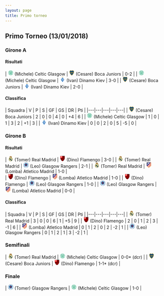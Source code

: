 ```yaml
---
layout: page
title: Primo torneo
---
```


## Primo Torneo (13/01/2018)

### Girone A

#### Risultati

| <img src="/thumb/celtic.png" width="18"> (Michele) Celtic Glasgow | <img src="/thumb/boca.png" width="18"> (Cesare) Boca Juniors    | 0-2 |
| <img src="/thumb/celtic.png" width="18"> (Michele) Celtic Glasgow | <img src="/thumb/dinamo.png" width="18"> (Ivan) Dinamo Kiev   | 3-0 |
| <img src="/thumb/boca.png" width="18"> (Cesare) Boca Juniors | <img src="/thumb/dinamo.png" width="18"> (Ivan) Dinamo Kiev    | 2-0 |

#### Classifica

| Squadra | V | P | S | GF | GS | DR | Pti |
|---|---|---|---|---|
| <img src="/thumb/boca.png" width="18"> (Cesare) Boca Juniors | 2 | 0 | 0 | 4 | 0 | +4 | 6 |
| <img src="/thumb/celtic.png" width="18"> (Michele) Celtic Glasgow | 1 | 0 | 1 | 3 | 2 | +1 | 3 |
| <img src="/thumb/dinamo.png" width="18"> (Ivan) Dinamo Kiev | 0 | 0 | 2 | 0 | 5 | -5 | 0 |

### Girone B

#### Risultati

| <img src="/thumb/real.png" width="18"> (Tomer) Real Madrid | <img src="/thumb/flamengo.png" width="18"> (Dino) Flamengo   | 3-0 |
| <img src="/thumb/real.png" width="18"> (Tomer) Real Madrid | <img src="/thumb/rangers.png" width="18"> (Leo) Glasgow Rangers    | 2-1 |
| <img src="/thumb/real.png" width="18"> (Tomer) Real Madrid | <img src="/thumb/atletico.png" width="18"> (Lomba) Atletico Madrid  | 1-0 |	
| <img src="/thumb/flamengo.png" width="18"> (Dino) Flamengo | <img src="/thumb/atletico.png" width="18"> (Lomba) Atletico Madrid     | 1-0 |
| <img src="/thumb/flamengo.png" width="18"> (Dino) Flamengo | <img src="/thumb/rangers.png" width="18"> (Leo) Glasgow Rangers    | 1-0 |
| <img src="/thumb/rangers.png" width="18"> (Leo) Glasgow Rangers | <img src="/thumb/atletico.png" width="18"> (Lomba) Atletico Madrid   | 0-0 |

#### Classifica

| Squadra | V | P | S | GF | GS | DR | Pti |
|---|---|---|---|---|
| <img src="/thumb/real.png" width="18"> (Tomer) Real Madrid | 3 | 0 | 0 | 6 | 1 | +5 | 9 |
| <img src="/thumb/flamengo.png" width="18"> (Dino) Flamengo | 2 | 0 | 1 | 2 | 3 | -1 | 6 |
| <img src="/thumb/atletico.png" width="18"> (Lomba) Atletico Madrid | 0 | 1 | 2 | 0 | 2 | -2 | 1 |
| <img src="/thumb/rangers.png" width="18"> (Leo) Glasgow Rangers | 0 | 1 | 2 | 1 | 3 | -2 | 1 |

### Semifinali

| <img src="/thumb/real.png" width="18"> (Tomer) Real Madrid | <img src="/thumb/celtic.png" width="18"> (Michele) Celtic Glasgow | 0-0* (dcr) |
| <img src="/thumb/boca.png" width="18"> (Cesare) Boca Juniors | <img src="/thumb/flamengo.png" width="18"> (Dino) Flamengo  | 1-1* (dcr)  |

### Finale

| <img src="/thumb/rangers.png" width="18"> (Tomer) Glasgow Rangers | <img src="/thumb/celtic.png" width="18"> (Michele) Celtic Glasgow | 1-0 |

